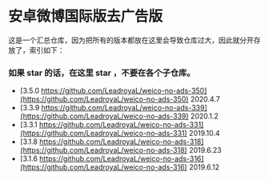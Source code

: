 # 安卓微博国际版去广告版

这是一个汇总仓库，因为把所有的版本都放在这里会导致仓库过大，因此就分开存放了，索引如下：

### 如果 star 的话，在这里 star ，不要在各个子仓库。


- [3.5.0 https://github.com/LeadroyaL/weico-no-ads-350](https://github.com/LeadroyaL/weico-no-ads-350) 2020.4.7
- [3.3.9 https://github.com/LeadroyaL/weico-no-ads-339](https://github.com/LeadroyaL/weico-no-ads-339) 2020.1.2
- [3.3.1 https://github.com/LeadroyaL/weico-no-ads-331](https://github.com/LeadroyaL/weico-no-ads-331) 2019.10.4
- [3.1.8 https://github.com/LeadroyaL/weico-no-ads-318](https://github.com/LeadroyaL/weico-no-ads-318) 2019.6.23
- [3.1.6 https://github.com/LeadroyaL/weico-no-ads-316](https://github.com/LeadroyaL/weico-no-ads-316) 2019.6.12
